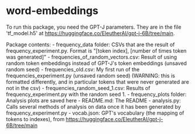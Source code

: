 # word-embeddings

To run this package, you need the GPT-J parameters. They are in the file 'tf_model.h5' at https://huggingface.co/EleutherAI/gpt-j-6B/tree/main. 

Package contents:
    - frequency_data folder: CSVs that are the result of frequency_experiment.py. Format is "[token index], [number of times token was generated]"
        - frequencies_of_random_vectors.csv: Result of using random token embeddings instead of GPT-J's token embeddings (unsaved random seed)
        - frequencies_old.csv: My first run of the frequencies_experiment.py (unsaved random seed) (WARNING: this is formatted differently, and in particular tokens that were never generated are not in the csv)
        - frequencies_random_seed_1.csv: Results of frequency_experiment.py with the random seed 1.
    - frequency_plots folder: Analysis plots are saved here
    - README.md: The README
    - analysis.py: Calls several methods of analysis on data once it has been generated by frequency_experiment.py
    - vocab.json: GPT's vocabulary (the mapping of tokens to indexes), from https://huggingface.co/EleutherAI/gpt-j-6B/tree/main